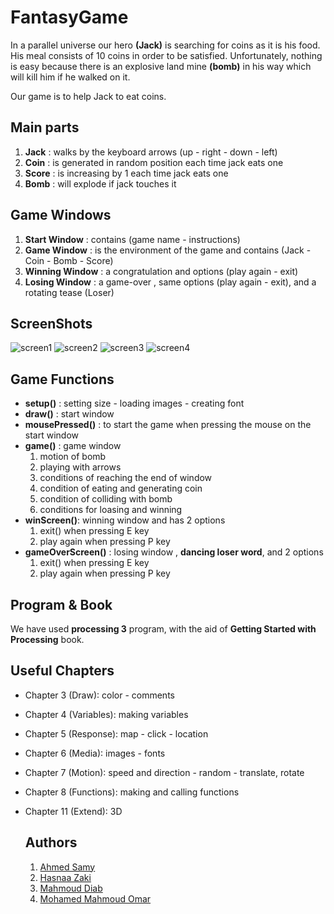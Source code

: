# FantasyGame

In a parallel universe our hero **(Jack)** is searching for coins as it is his food. His meal consists of 10 coins in order to be satisfied. Unfortunately, nothing is easy because there is an explosive land mine **(bomb)** in his way which will kill him if he walked on it. 

Our game is to help Jack to eat coins.


## Main parts

1. **Jack** : walks by the keyboard arrows (up - right - down - left) 
2. **Coin** : is generated in random position each time jack eats one
3. **Score** : is increasing by 1 each time jack eats one 
4. **Bomb** : will explode if jack touches it


## Game Windows

1. **Start Window** : contains (game name - instructions) 
2. **Game Window** : is the environment of the game and contains (Jack - Coin - Bomb - Score)
3. **Winning Window** : a congratulation and options (play again - exit) 
4. **Losing Window** : a game-over , same options (play again - exit), and a rotating tease (Loser) 

## ScreenShots

![screen1](https://user-images.githubusercontent.com/47760339/147873918-dfd7c14b-4dd3-4276-ae8e-b881735adb91.png)
![screen2](https://user-images.githubusercontent.com/47760339/147873931-f8648802-be93-496f-aaec-fa35066d1d83.png)
![screen3](https://user-images.githubusercontent.com/47760339/147873949-77671385-6cbc-4531-9b57-013ae68f138a.png)
![screen4](https://user-images.githubusercontent.com/47760339/147873951-908528fe-0564-4c66-b3e5-380a76f40c16.png)


## Game Functions

- **setup()** : setting size - loading images - creating font
- **draw()** : start window
- **mousePressed()** : to start the game when pressing the mouse on the start window
- **game()** : game window 
  1. motion of bomb 
  2. playing with arrows 
  3. conditions of reaching the end of window 
  4. condition of eating and generating coin
  5. condition of colliding with bomb
  6. conditions for loasing and winning
- **winScreen()**: winning window and has 2 options
  1. exit() when pressing E key 
  2. play again when pressing P key
- **gameOverScreen()** : losing window , **dancing loser word**, and 2 options
  1. exit() when pressing E key 
  2. play again when pressing P key

## Program & Book
We have used **processing 3** program, with the aid of **Getting Started with Processing** book.

## Useful Chapters 
- Chapter 3 (Draw): color - comments
- Chapter 4 (Variables): making variables
- Chapter 5 (Response): map - click - location
- Chapter 6 (Media): images - fonts
- Chapter 7 (Motion): speed and direction - random - translate, rotate
- Chapter 8 (Functions): making and calling functions
- Chapter 11 (Extend): 3D

  ## Authors 
   1. [Ahmed Samy](https://github.com/samyvic)
   3. [Hasnaa Zaki]()
   4. [Mahmoud Diab](https://github.com/mahmouddiab74)
   5. [Mohamed Mahmoud Omar](https://github.com/mhmdomar)


